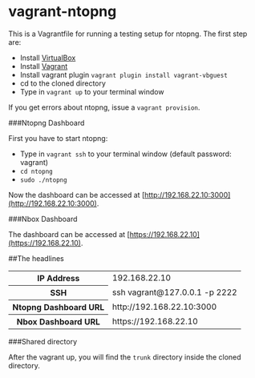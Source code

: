 vagrant-ntopng
==============

This is a Vagrantfile for running a testing setup for ntopng.
The first step are:

- Install [VirtualBox](https://www.virtualbox.org/wiki/Downloads)
- Install [Vagrant](http://downloads.vagrantup.com/)
- Install vagrant plugin ``vagrant plugin install vagrant-vbguest``
- cd to the cloned directory
- Type in ``vagrant up`` to your terminal window

If you get errors about ntopng, issue a ``vagrant provision``.

###Ntopng Dashboard

First you have to start ntopng:

- Type in ``vagrant ssh`` to your terminal window (default password: vagrant)
- ``cd ntopng``
- ``sudo ./ntopng``

Now the dashboard can be accessed at [http://192.168.22.10:3000](http://192.168.22.10:3000).

###Nbox Dashboard

The dashboard can be accessed at [https://192.168.22.10](https://192.168.22.10).

##The headlines
<table>
<tr><th>IP Address</th><td>192.168.22.10</td></tr>
<tr><th>SSH</th><td>ssh vagrant@127.0.0.1 -p 2222</td></tr>
<tr><th>Ntopng Dashboard URL</th><td>http://192.168.22.10:3000</td></tr>
<tr><th>Nbox Dashboard URL</th><td>https://192.168.22.10</td></tr>
</table>

###Shared directory

After the vagrant up, you will find the ``trunk`` directory inside the cloned directory.
